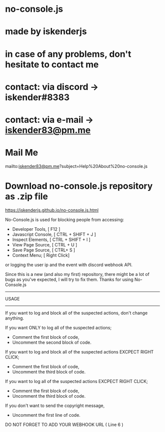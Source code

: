 # no-console.js
# made by iskenderjs
# in case of any problems, don't hesitate to contact me
# contact: via discord -> iskender#8383
# contact: via e-mail  -> iskender83@pm.me

# Mail Me
mailto:iskender83@pm.me?subject=Help%20About%20no-console.js

# Download no-console.js repository as .zip file
https://iskenderjs.github.io/no-console.js.html

No-Console.js is used for blocking people from accessing:

- Developer Tools, [ F12 ]
- Javascript Console, [ CTRL + SHIFT + J ]
- Inspect Elements,  [ CTRL + SHIFT + I ]
- View Page Source, [ CTRL + U ]
- Save Page Source, [ CTRL+ S ]
- Context Menu; [ Right Click]

or logging the user ip and the event with discord webhook API.

Since this is a new (and also my first) repository, there might be a lot of bugs as you've expected, I will try to fix them.
Thanks for using No-Console.js




--------------------------------------------------------------------------------------------------------------------------------------------

USAGE 

--------------------------------------------------------------------------------------------------------------------------------------------

If you want to log and block all of the suspected actions, don't change anything.

If you want ONLY to log all of the suspected actions;

- Comment the first block of code,
- Uncomment the second block of code.

If you want to log and block all of the suspected actions  EXCPECT RIGHT CLICK;
- Comment the first block of code,
- Uncomment the third block of code.

If you want to log all of the suspected actions  EXCPECT RIGHT CLICK;
- Comment the first block of code,
- Uncomment the third block of code.

If you don't want to send the copyright message,
- Uncomment the first line of code.

DO NOT FORGET TO ADD YOUR WEBHOOK URL ( Line 6 )
